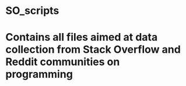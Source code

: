 # SO_scripts

# Contains all files aimed at data collection from Stack Overflow and Reddit communities on programming
